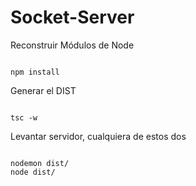 

# Socket-Server

Reconstruir Módulos de Node
```

npm install
```

Generar el DIST
```

tsc -w
```

Levantar servidor, cualquiera de estos dos
```

nodemon dist/
node dist/
```


